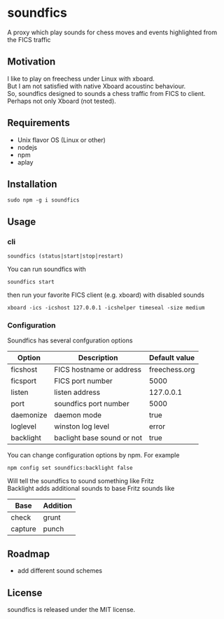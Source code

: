 # soundfics
A proxy which play sounds for chess moves and events highlighted from the FICS traffic

## Motivation
I like to play on freechess under Linux with xboard.<br>
But I am not satisfied with native Xboard acoustinc behaviour.<br>
So, soundfics designed to sounds a chess traffic from FICS to client.<br>
Perhaps not only Xboard (not tested).

## Requirements
- Unix flavor OS (Linux or other)
- nodejs
- npm
- aplay

## Installation
```
sudo npm -g i soundfics
```
## Usage

### cli
```
soundfics (status|start|stop|restart)
```
You can run soundfics with 
```
soundfics start
```
then run your favorite FICS client (e.g. xboard) with disabled sounds
```
xboard -ics -icshost 127.0.0.1 -icshelper timeseal -size medium
```

### Configuration
Soundfics has several confguration options

|Option|Description|Default value|
|------|-----------|-------------|
|ficshost|FICS hostname or address|freechess.org|
|ficsport|FICS port number|5000|
|listen|listen address|127.0.0.1|
|port|soundfics port number|5000|
|daemonize|daemon mode|true|
|loglevel|winston log level|error|
|backlight|baclight base sound or not|true|

You can change configuration options by npm.
For example
```
npm config set soundfics:backlight false
```
Will tell the soundfics to sound something like Fritz<br>
Backlight adds additional sounds to base Fritz sounds like

|Base|Addition|
|----|------|
|check|grunt|
|capture|punch|

## Roadmap
- add different sound schemes

## License
soundfics is released under the MIT license.
